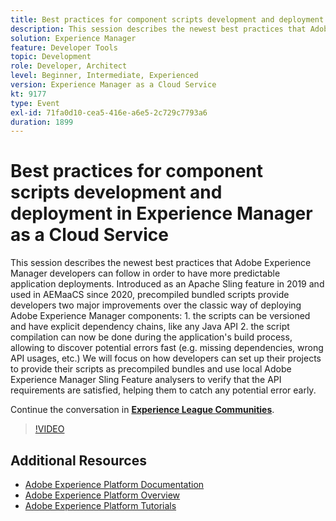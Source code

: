 ```yaml
---
title: Best practices for component scripts development and deployment in Experience Manager as a Cloud Service
description: This session describes the newest best practices that Adobe Experience Manager developers can follow in order to have more predictable application deployments. Introduced as an Apache Sling feature in 2019 and used in AEMaaCS since 2020, precompiled bundled scripts provide developers two major improvements over the classic way of deploying Adobe Experience Manager components - 1. the scripts can be versioned and have explicit dependency chains, like any Java API 2. the script compilation can now be done during the application's build process, allowing to discover potential errors fast (e.g. missing dependencies, wrong API usages, etc.) We will focus on how developers can set up their projects to provide their scripts as precompiled bundles and use local Adobe Experience Manager Sling Feature analysers to verify that the API requirements are satisfied, helping them to catch any potential error early.
solution: Experience Manager
feature: Developer Tools
topic: Development
role: Developer, Architect
level: Beginner, Intermediate, Experienced
version: Experience Manager as a Cloud Service
kt: 9177
type: Event
exl-id: 71fa0d10-cea5-416e-a6e5-2c729c7793a6
duration: 1899
---
```

# Best practices for component scripts development and deployment in Experience Manager as a Cloud Service

This session describes the newest best practices that Adobe Experience Manager developers can follow in order to have more predictable application deployments. Introduced as an Apache Sling feature in 2019 and used in AEMaaCS since 2020, precompiled bundled scripts provide developers two major improvements over the classic way of deploying Adobe Experience Manager components: 1. the scripts can be versioned and have explicit dependency chains, like any Java API 2. the script compilation can now be done during the application's build process, allowing to discover potential errors fast (e.g. missing dependencies, wrong API usages, etc.) We will focus on how developers can set up their projects to provide their scripts as precompiled bundles and use local Adobe Experience Manager Sling Feature analysers to verify that the API requirements are satisfied, helping them to catch any potential error early. 

Continue the conversation in **[Experience League Communities](https://adobe.ly/3zJrS0f)**.

>[!VIDEO](https://video.tv.adobe.com/v/337851/?quality=12&learn=on&hidetitle=true)

## Additional Resources

- [Adobe Experience Platform Documentation](https://experienceleague.adobe.com/docs/experience-platform.html)
- [Adobe Experience Platform Overview](https://experienceleague.adobe.com/docs/experience-platform/landing/home.html)
- [Adobe Experience Platform Tutorials](https://experienceleague.adobe.com/docs/platform-learn/tutorials/overview.html?lang=en)
